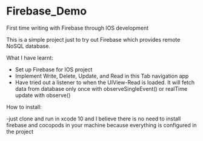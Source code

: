 # Firebase_Demo
First time writing with Firebase through IOS development

This is a simple project just to try out Firebase which provides remote NoSQL database.

What I have learnt:

- Set up Firebase for IOS project 
- Implement Write, Delete, Update, and Read in this Tab navigation app
- Have tried out a listener to when the UIView-Read is loaded. It will fetch data from database only once with              observeSingleEvent() or realTime update with observe()


How to install:

-just clone and run in xcode 10 and I believe there is no need to install firebase and cocopods in your machine because
 everything is configured in the project

